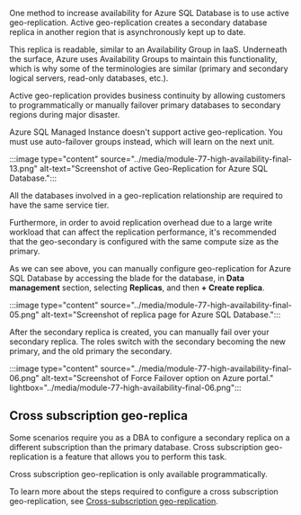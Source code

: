 One method to increase availability for Azure SQL Database is to use active geo-replication. Active geo-replication creates a secondary database replica in another region that is asynchronously kept up to date. 

This replica is readable, similar to an Availability Group in IaaS. Underneath the surface, Azure uses Availability Groups to maintain this functionality, which is why some of the terminologies are similar (primary and secondary logical servers, read-only databases, etc.).

Active geo-replication provides business continuity by allowing customers to programmatically or manually failover primary databases to secondary regions during major disaster.

Azure SQL Managed Instance doesn't support active geo-replication. You must use auto-failover groups instead, which will learn on the next unit.

:::image type="content" source="../media/module-77-high-availability-final-13.png" alt-text="Screenshot of active Geo-Replication for Azure SQL Database.":::

All the databases involved in a geo-replication relationship are required to have the same service tier.

Furthermore, in order to avoid replication overhead due to a large write workload that can affect the replication performance, it's recommended that the geo-secondary is configured with the same compute size as the primary.

As we can see above, you can manually configure geo-replication for Azure SQL Database by accessing the blade for the database, in **Data management** section, selecting **Replicas**, and then **+ Create replica**.

:::image type="content" source="../media/module-77-high-availability-final-05.png" alt-text="Screenshot of replica page for Azure SQL Database.":::

After the secondary replica is created, you can manually fail over your secondary replica. The roles switch with the secondary becoming the new primary, and the old primary the secondary.

:::image type="content" source="../media/module-77-high-availability-final-06.png" alt-text="Screenshot of Force Failover option on Azure portal." lightbox="../media/module-77-high-availability-final-06.png":::

## Cross subscription geo-replica

Some scenarios require you as a DBA to configure a secondary replica on a different subscription than the primary database. Cross subscription geo-replication is a feature that allows you to perform this task.

Cross subscription geo-replication is only available programmatically.

To learn more about the steps required to configure a cross subscription geo-replication, see [Cross-subscription geo-replication](/azure/azure-sql/database/active-geo-replication-overview?view=azuresql#cross-subscription-geo-replication).
